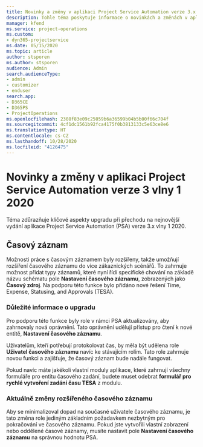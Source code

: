 ```yaml
---
title: Novinky a změny v aplikaci Project Service Automation verze 3.x vlny 1 2020
description: Tohle téma poskytuje informace o novinkách a změnách v aplikaci Project Service Automation verze 3 vlny 1 2020.
manager: kfend
ms.service: project-operations
ms.custom:
- dyn365-projectservice
ms.date: 05/15/2020
ms.topic: article
author: stsporen
ms.author: stsporen
audience: Admin
search.audienceType:
- admin
- customizer
- enduser
search.app:
- D365CE
- D365PS
- ProjectOperations
ms.openlocfilehash: 2308f83e09c25059b6a36599b04b5b00f66c704f
ms.sourcegitcommit: 4cf1dc1561b92fca4175f0b3813133c5e63ce8e6
ms.translationtype: HT
ms.contentlocale: cs-CZ
ms.lasthandoff: 10/28/2020
ms.locfileid: "4126475"
---
```

# <a name="whats-new-or-changed-in-project-service-automation-version-3-wave-1-2020"></a>Novinky a změny v aplikaci Project Service Automation verze 3 vlny 1 2020
Téma zdůrazňuje klíčové aspekty upgradu při přechodu na nejnovější vydání aplikace Project Service Automation (PSA) verze 3.x vlny 1 2020.

## <a name="time-entry"></a>Časový záznam
Možnosti práce s časovým záznamem byly rozšířeny, takže umožňují rozšíření časového záznamu do více zákaznických scénářů. To zahrnuje možnost přidat typy záznamů, které nyní řídí specifické chování na základě názvu schématu pole **Nastavení časového záznamu**, zobrazených jako **Časový zdroj**. Na podporu této funkce bylo přidáno nové řešení Time, Expense, Statusing, and Approvals (TESA).

### <a name="upgrade-consideration"></a>Důležité informace o upgradu
Pro podporu této funkce byly role v rámci PSA aktualizovány, aby zahrnovaly nová oprávnění. Tato oprávnění udělují přístup pro čtení k nové entitě, **Nastavení časového záznamu**.

Uživatelům, kteří potřebují protokolovat čas, by měla být udělena role **Uživatel časového záznamu** navíc ke stávajícím rolím. Tato role zahrnuje novou funkci a zajišťuje, že časový záznam bude nadále fungovat.

Pokud navíc máte jakékoli vlastní moduly aplikace, které zahrnují všechny formuláře pro entitu časového zadání, budete muset odebrat **formulář pro rychlé vytvoření zadání času TESA** z modulu.

### <a name="currently-extended-time-entry-changes"></a>Aktuálně změny rozšířeného časového záznamu
Aby se minimalizoval dopad na současné uživatele časového záznamu, je tato změna role jediným základním požadavkem nezbytným pro pokračování ve časového záznamu. Pokud jste vytvořili vlastní zobrazení nebo oddělené časové záznamy, musíte nastavit pole **Nastavení časového záznamu** na správnou hodnotu PSA.
